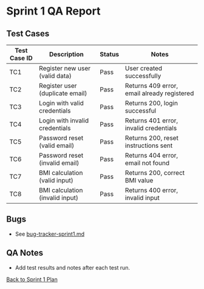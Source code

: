 # Sprint 1 QA Report

## Test Cases
| Test Case ID | Description | Status | Notes |
|--------------|-------------|--------|-------|
| TC1 | Register new user (valid data) | Pass | User created successfully |
| TC2 | Register user (duplicate email) | Pass | Returns 409 error, email already registered |
| TC3 | Login with valid credentials | Pass | Returns 200, login successful |
| TC4 | Login with invalid credentials | Pass | Returns 401 error, invalid credentials |
| TC5 | Password reset (valid email) | Pass | Returns 200, reset instructions sent |
| TC6 | Password reset (invalid email) | Pass | Returns 404 error, email not found |
| TC7 | BMI calculation (valid input) | Pass | Returns 200, correct BMI value |
| TC8 | BMI calculation (invalid input) | Pass | Returns 400 error, invalid input |

## Bugs
- See [bug-tracker-sprint1.md](./bug-tracker-sprint1.md)

## QA Notes
- Add test results and notes after each test run.

[Back to Sprint 1 Plan](./sprint1-plan.md)
